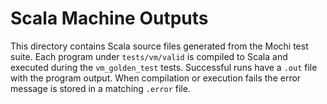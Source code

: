 # Scala Machine Outputs

This directory contains Scala source files generated from the Mochi test suite.
Each program under `tests/vm/valid` is compiled to Scala and executed during the
`vm_golden_test` tests.  Successful runs have a `.out` file with the program
output.  When compilation or execution fails the error message is stored in a
matching `.error` file.
